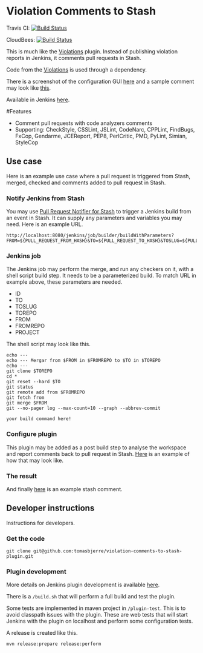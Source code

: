 # Violation Comments to Stash

Travis CI: [![Build Status](https://travis-ci.org/tomasbjerre/violation-comments-to-stash-plugin.svg?branch=master)](https://travis-ci.org/tomasbjerre/violation-comments-to-stash-plugin)

CloudBees: [![Build Status](https://jenkins.ci.cloudbees.com/job/plugins/job/violation-comments-to-stash-plugin/badge/icon)](https://jenkins.ci.cloudbees.com/job/plugins/job/violation-comments-to-stash-plugin/)

This is much like the [Violations](https://wiki.jenkins-ci.org/display/JENKINS/Violations) plugin. Instead of publishing violation reports in Jenkins, it comments pull requests in Stash.

Code from the [Violations](https://wiki.jenkins-ci.org/display/JENKINS/Violations) is used through a dependency.

There is a screenshot of the configuration GUI [here](https://raw.githubusercontent.com/tomasbjerre/violation-comments-to-stash-plugin/master/sandbox/screenshot-config.png) and a sample comment may look like [this](https://raw.githubusercontent.com/tomasbjerre/violation-comments-to-stash-plugin/master/sandbox/screenshot-stash.png).

Available in Jenkins [here](https://wiki.jenkins-ci.org/display/JENKINS/Violation+Comments+to+Stash+Plugin).

#Features
* Comment pull requests with code analyzers comments
 * Supporting: CheckStyle, CSSLint, JSLint, CodeNarc, CPPLint, FindBugs, FxCop, Gendarme, JCEReport, PEP8, PerlCritic, PMD, PyLint, Simian, StyleCop

## Use case
Here is an example use case where a pull request is triggered from Stash, merged, checked and comments added to pull request in Stash.

### Notify Jenkins from Stash
You may use [Pull Request Notifier for Stash](https://github.com/tomasbjerre/pull-request-notifier-for-stash) to trigger a Jenkins build from an event in Stash. It can supply any parameters and variables you may need. Here is an example URL.

```
http://localhost:8080/jenkins/job/builder/buildWithParameters?FROM=${PULL_REQUEST_FROM_HASH}&TO=${PULL_REQUEST_TO_HASH}&TOSLUG=${PULL_REQUEST_TO_REPO_SLUG}&TOREPO=${PULL_REQUEST_TO_HTTP_CLONE_URL}&FROMREPO=${PULL_REQUEST_FROM_HTTP_CLONE_URL}&ID=${PULL_REQUEST_ID}&PROJECT=${PULL_REQUEST_TO_REPO_PROJECT_KEY}
```

### Jenkins job
The Jenkins job may perform the merge, and run any checkers on it, with a shell script build step. It needs to be a parameterized build. To match URL in example above, these parameters are needed.
 * ID
 * TO
 * TOSLUG
 * TOREPO
 * FROM
 * FROMREPO
 * PROJECT

The shell script may look like this.

```
echo ---
echo --- Mergar from $FROM in $FROMREPO to $TO in $TOREPO
echo ---
git clone $TOREPO
cd *
git reset --hard $TO
git status
git remote add from $FROMREPO
git fetch from
git merge $FROM
git --no-pager log --max-count=10 --graph --abbrev-commit

your build command here!
```

### Configure plugin
This plugin may be added as a post build step to analyse the workspace and report comments back to pull request in Stash. [Here](https://raw.githubusercontent.com/tomasbjerre/violation-comments-to-stash-plugin/master/sandbox/screenshot-config.png) is an example of how that may look like.

### The result
And finally [here](https://raw.githubusercontent.com/tomasbjerre/violation-comments-to-stash-plugin/master/sandbox/screenshot-stash.png) is an example stash comment.

## Developer instructions
Instructions for developers.

### Get the code

```
git clone git@github.com:tomasbjerre/violation-comments-to-stash-plugin.git
```

### Plugin development
More details on Jenkins plugin development is available [here](https://wiki.jenkins-ci.org/display/JENKINS/Plugin+tutorial).

There is a ```/build.sh``` that will perform a full build and test the plugin.

Some tests are implemented in maven project in ```/plugin-test```. This is to avoid classpath issues with the plugin. These are web tests that will start Jenkins with the plugin on localhost and perform some configuration tests.

A release is created like this.
```
mvn release:prepare release:perform
```
